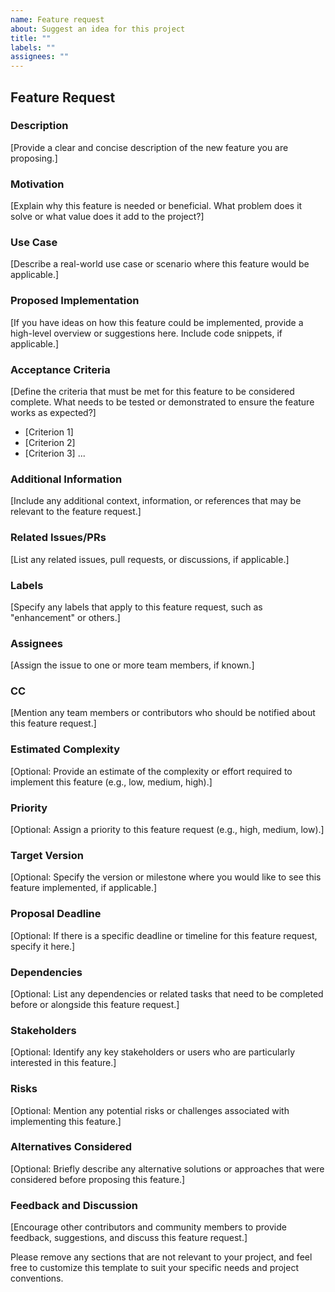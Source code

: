 ```yaml
---
name: Feature request
about: Suggest an idea for this project
title: ""
labels: ""
assignees: ""
---
```


## Feature Request

### Description

[Provide a clear and concise description of the new feature you are proposing.]

### Motivation

[Explain why this feature is needed or beneficial. What problem does it solve or what value does it add to the project?]

### Use Case

[Describe a real-world use case or scenario where this feature would be applicable.]

### Proposed Implementation

[If you have ideas on how this feature could be implemented, provide a high-level overview or suggestions here. Include code snippets, if applicable.]

### Acceptance Criteria

[Define the criteria that must be met for this feature to be considered complete. What needs to be tested or demonstrated to ensure the feature works as expected?]

- [Criterion 1]
- [Criterion 2]
- [Criterion 3]
  ...

### Additional Information

[Include any additional context, information, or references that may be relevant to the feature request.]

### Related Issues/PRs

[List any related issues, pull requests, or discussions, if applicable.]

### Labels

[Specify any labels that apply to this feature request, such as "enhancement" or others.]

### Assignees

[Assign the issue to one or more team members, if known.]

### CC

[Mention any team members or contributors who should be notified about this feature request.]

### Estimated Complexity

[Optional: Provide an estimate of the complexity or effort required to implement this feature (e.g., low, medium, high).]

### Priority

[Optional: Assign a priority to this feature request (e.g., high, medium, low).]

### Target Version

[Optional: Specify the version or milestone where you would like to see this feature implemented, if applicable.]

### Proposal Deadline

[Optional: If there is a specific deadline or timeline for this feature request, specify it here.]

### Dependencies

[Optional: List any dependencies or related tasks that need to be completed before or alongside this feature request.]

### Stakeholders

[Optional: Identify any key stakeholders or users who are particularly interested in this feature.]

### Risks

[Optional: Mention any potential risks or challenges associated with implementing this feature.]

### Alternatives Considered

[Optional: Briefly describe any alternative solutions or approaches that were considered before proposing this feature.]

### Feedback and Discussion

[Encourage other contributors and community members to provide feedback, suggestions, and discuss this feature request.]

Please remove any sections that are not relevant to your project, and feel free to customize this template to suit your specific needs and project conventions.
